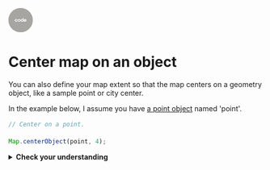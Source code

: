 ![code](../../images/code.png)    

# Center map on an object      

You can also define your map extent so that the map centers on a geometry object, like a sample point or city center.  

In the example below, I assume you have [a point object](constructPointGeometry.md) named 'point'.  

```js
// Center on a point.  

Map.centerObject(point, 4);
```  

<details>
<summary><b>Check your understanding</b></summary>
<br>
If you have the choice, should you center the map before you add a layer, or add a layer before you center the map, or do you think that the sequence really does not matter?
</details>
